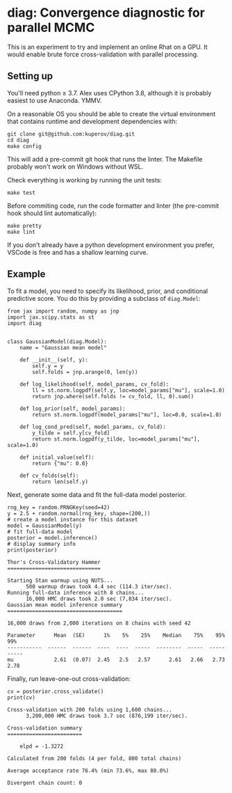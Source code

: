 diag: Convergence diagnostic for parallel MCMC
==============================================

This is an experiment to try and implement an online Rhat on a GPU.
It would enable brute force cross-validation with parallel processing.

Setting up
----------

You'll need python ≥ 3.7. Alex uses CPython 3.8, although it is probably easiest to use Anaconda. YMMV.

On a reasonable OS you should be able to create the virtual environment that contains runtime and development dependencies with:

    git clone git@github.com:kuperov/diag.git
    cd diag
    make config

This will add a pre-commit git hook that runs the linter. The Makefile probably won't work on Windows without WSL.

Check everything is working by running the unit tests:

    make test

Before commiting code, run the code formatter and linter (the pre-commit hook should lint automatically):

    make pretty
    make lint

If you don't already have a python development environment you prefer, VSCode is free and has a shallow learning curve.

Example
-------

To fit a model, you need to specify its likelihood, prior, and conditional predictive score.
You do this by providing a subclass of `diag.Model`:

```{python}
from jax import random, numpy as jnp
import jax.scipy.stats as st
import diag


class GaussianModel(diag.Model):
    name = "Gaussian mean model"

    def __init__(self, y):
        self.y = y
        self.folds = jnp.arange(0, len(y))

    def log_likelihood(self, model_params, cv_fold):
        ll = st.norm.logpdf(self.y, loc=model_params["mu"], scale=1.0)
        return jnp.where(self.folds != cv_fold, ll, 0).sum()

    def log_prior(self, model_params):
        return st.norm.logpdf(model_params["mu"], loc=0.0, scale=1.0)

    def log_cond_pred(self, model_params, cv_fold):
        y_tilde = self.y[cv_fold]
        return st.norm.logpdf(y_tilde, loc=model_params["mu"], scale=1.0)

    def initial_value(self):
        return {"mu": 0.0}

    def cv_folds(self):
        return len(self.y)
```

Next, generate some data and fit the full-data model posterior.
```{python}
rng_key = random.PRNGKey(seed=42)
y = 2.5 + random.normal(rng_key, shape=(200,))
# create a model instance for this dataset
model = GaussianModel(y)
# fit full-data model
posterior = model.inference()
# display summary info
print(posterior)
```
```
Thor's Cross-Validatory Hammer
==============================

Starting Stan warmup using NUTS...
      500 warmup draws took 4.4 sec (114.3 iter/sec).
Running full-data inference with 8 chains...
      16,000 HMC draws took 2.0 sec (7,834 iter/sec).
Gaussian mean model inference summary
=====================================

16,000 draws from 2,000 iterations on 8 chains with seed 42

Parameter      Mean  (SE)      1%    5%    25%    Median    75%    95%    99%
-----------  ------  ------  ----  ----  -----  --------  -----  -----  -----
mu             2.61  (0.07)  2.45   2.5   2.57      2.61   2.66   2.73   2.78
```

Finally, run leave-one-out cross-validation:
```{python}
cv = posterior.cross_validate()
print(cv)
```
```
Cross-validation with 200 folds using 1,600 chains...
      3,200,000 HMC draws took 3.7 sec (876,199 iter/sec).

Cross-validation summary
========================

    elpd = -1.3272

Calculated from 200 folds (4 per fold, 800 total chains)

Average acceptance rate 76.4% (min 73.6%, max 80.0%)

Divergent chain count: 0
```
